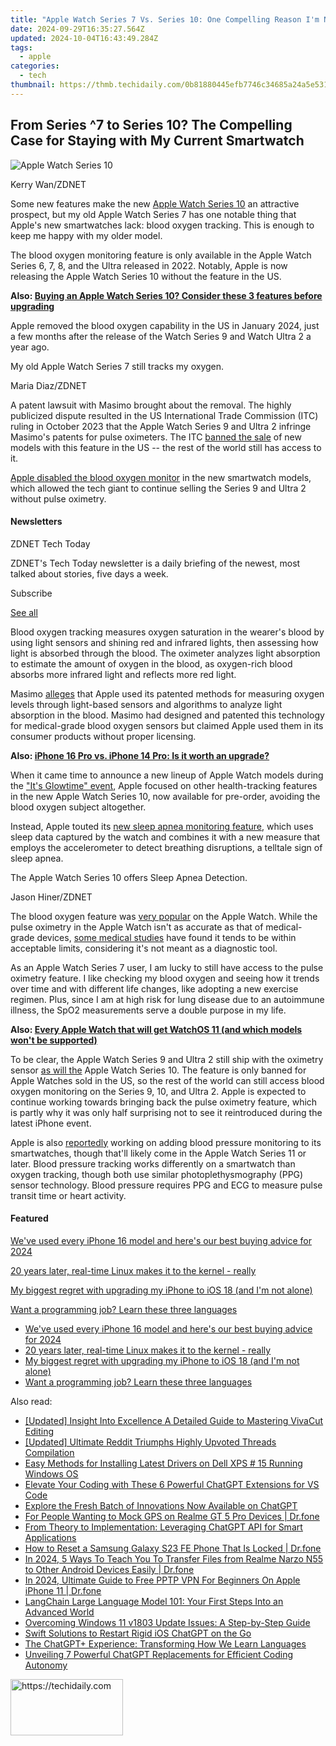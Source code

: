 ```yaml
---
title: "Apple Watch Series 7 Vs. Series 10: One Compelling Reason I'm Not Swapping In"
date: 2024-09-29T16:35:27.564Z
updated: 2024-10-04T16:43:49.284Z
tags:
  - apple
categories:
  - tech
thumbnail: https://thmb.techidaily.com/0b81880445efb7746c34685a24a5e53155bfff0ac907d2d7a06d83968e5eaef1.jpg
---
```


## From Series ^7 to Series 10? The Compelling Case for Staying with My Current Smartwatch

![Apple Watch Series 10](https://www.zdnet.com/a/img/resize/0b846d4594234d9489fcc71b6fe52b2469260605/2024/09/09/36078750-ce4c-467c-a276-6bc6fadf99ff/dsc02040.jpg?auto=webp&width=1280)

Kerry Wan/ZDNET

Some new features make the new [Apple Watch Series 10](https://apple.sjv.io/c/159047/435031/7613?&sharedid=zdnet&partnerpropertyid=1980086&u=https%3A%2F%2Fwww.apple.com%2Fshop%2Fbuy-watch%2Fapple-watch&subId1=zd-%5F%5FCOM%5FCLICK%5FID%5F%5F-dtp) an attractive prospect, but my old Apple Watch Series 7 has one notable thing that Apple's new smartwatches lack: blood oxygen tracking. This is enough to keep me happy with my older model.

The blood oxygen monitoring feature is only available in the Apple Watch Series 6, 7, 8, and the Ultra released in 2022\. Notably, Apple is now releasing the Apple Watch Series 10 without the feature in the US.

**Also: [Buying an Apple Watch Series 10? Consider these 3 features before upgrading](https://www.zdnet.com/article/buying-an-apple-watch-series-10-consider-these-3-features-before-upgrading/)**

Apple removed the blood oxygen capability in the US in January 2024, just a few months after the release of the Watch Series 9 and Watch Ultra 2 a year ago.

My old Apple Watch Series 7 still tracks my oxygen.

Maria Diaz/ZDNET

A patent lawsuit with Masimo brought about the removal. The highly publicized dispute resulted in the US International Trade Commission (ITC) ruling in October 2023 that the Apple Watch Series 9 and Ultra 2 infringe Masimo's patents for pulse oximeters. The ITC [banned the sale](https://www.zdnet.com/article/why-apple-is-halting-us-sales-of-its-watch-series-9-and-ultra-2-models-and-where-to-buy-them-now/) of new models with this feature in the US -- the rest of the world still has access to it.

[Apple disabled the blood oxygen monitor](https://www.zdnet.com/article/apple-removes-blood-oxygen-sensor-from-new-watches-what-does-this-mean-for-current-users/) in the new smartwatch models, which allowed the tech giant to continue selling the Series 9 and Ultra 2 without pulse oximetry.

#### Newsletters

ZDNET Tech Today

ZDNET's Tech Today newsletter is a daily briefing of the newest, most talked about stories, five days a week.

 Subscribe

[See all](https://www.zdnet.com/newsletters/)

Blood oxygen tracking measures oxygen saturation in the wearer's blood by using light sensors and shining red and infrared lights, then assessing how light is absorbed through the blood. The oximeter analyzes light absorption to estimate the amount of oxygen in the blood, as oxygen-rich blood absorbs more infrared light and reflects more red light.

Masimo [alleges](https://www.independent.co.uk/tech/apple-watch-ban-series-9-masimo-patent-b2467732.html) that Apple used its patented methods for measuring oxygen levels through light-based sensors and algorithms to analyze light absorption in the blood. Masimo had designed and patented this technology for medical-grade blood oxygen sensors but claimed Apple used them in its consumer products without proper licensing.

**Also: [iPhone 16 Pro vs. iPhone 14 Pro: Is it worth an upgrade?](https://www.zdnet.com/article/iphone-16-pro-vs-iphone-14-pro-is-it-worth-an-upgrade/)**

When it came time to announce a new lineup of Apple Watch models during the ["It's Glowtime" event](https://www.zdnet.com/article/everything-apple-announced-at-iphone-16-event-airpods-apple-watch-series-10-ai-more/), Apple focused on other health-tracking features in the new Apple Watch Series 10, now available for pre-order, avoiding the blood oxygen subject altogether.

Instead, Apple touted its [new sleep apnea monitoring feature](https://www.zdnet.com/article/apple-watch-series-10-gains-sleep-apnea-detection-and-it-could-save-your-life/), which uses sleep data captured by the watch and combines it with a new measure that employs the accelerometer to detect breathing disruptions, a telltale sign of sleep apnea.

The Apple Watch Series 10 offers Sleep Apnea Detection.

Jason Hiner/ZDNET

The blood oxygen feature was [very popular](https://www.npr.org/2024/01/18/1225432506/apple-watch-blood-oxygen-levels-pulse-patent-masimo) on the Apple Watch. While the pulse oximetry in the Apple Watch isn't as accurate as that of medical-grade devices, [some medical studies](https://pubmed.ncbi.nlm.nih.gov/37440093/) have found it tends to be within acceptable limits, considering it's not meant as a diagnostic tool.

As an Apple Watch Series 7 user, I am lucky to still have access to the pulse oximetry feature. I like checking my blood oxygen and seeing how it trends over time and with different life changes, like adopting a new exercise regimen. Plus, since I am at high risk for lung disease due to an autoimmune illness, the SpO2 measurements serve a double purpose in my life.

**Also: [Every Apple Watch that will get WatchOS 11 (and which models won't be supported)](https://www.zdnet.com/article/every-apple-watch-that-will-get-watchos-11-and-which-models-wont-be-supported/)**

To be clear, the Apple Watch Series 9 and Ultra 2 still ship with the oximetry sensor [as will the](https://techcrunch.com/2024/09/10/apple-watch-blood-oxygen-detection-wont-be-available-on-the-series-10-in-the-u-s/) Apple Watch Series 10\. The feature is only banned for Apple Watches sold in the US, so the rest of the world can still access blood oxygen monitoring on the Series 9, 10, and Ultra 2\. Apple is expected to continue working towards bringing back the pulse oximetry feature, which is partly why it was only half surprising not to see it reintroduced during the latest iPhone event.

Apple is also [reportedly](https://www.zdnet.com/article/will-apple-watch-series-10-monitor-your-blood-pressure-not-exactly/) working on adding blood pressure monitoring to its smartwatches, though that'll likely come in the Apple Watch Series 11 or later. Blood pressure tracking works differently on a smartwatch than oxygen tracking, though both use similar photoplethysmography (PPG) sensor technology. Blood pressure requires PPG and ECG to measure pulse transit time or heart activity. 

#### Featured

[We've used every iPhone 16 model and here's our best buying advice for 2024](https://www.zdnet.com/article/iphone-16-pro-max-buying-advice-2024/ "We've used every iPhone 16 model and here's our best buying advice for 2024")

[20 years later, real-time Linux makes it to the kernel - really](https://www.zdnet.com/article/20-years-later-real-time-linux-makes-it-to-the-kernel-really/ "20 years later, real-time Linux makes it to the kernel - really")

[My biggest regret with upgrading my iPhone to iOS 18 (and I'm not alone)](https://www.zdnet.com/article/my-biggest-regret-with-upgrading-my-iphone-to-ios-18-and-im-not-alone/ "My biggest regret with upgrading my iPhone to iOS 18 (and I'm not alone)")

[Want a programming job? Learn these three languages](https://www.zdnet.com/article/want-a-programming-job-learn-these-three-languages/ "Want a programming job? Learn these three languages")

* [We've used every iPhone 16 model and here's our best buying advice for 2024](https://www.zdnet.com/article/iphone-16-pro-max-buying-advice-2024/ "We've used every iPhone 16 model and here's our best buying advice for 2024")
* [20 years later, real-time Linux makes it to the kernel - really](https://www.zdnet.com/article/20-years-later-real-time-linux-makes-it-to-the-kernel-really/ "20 years later, real-time Linux makes it to the kernel - really")
* [My biggest regret with upgrading my iPhone to iOS 18 (and I'm not alone)](https://www.zdnet.com/article/my-biggest-regret-with-upgrading-my-iphone-to-ios-18-and-im-not-alone/ "My biggest regret with upgrading my iPhone to iOS 18 (and I'm not alone)")
* [Want a programming job? Learn these three languages](https://www.zdnet.com/article/want-a-programming-job-learn-these-three-languages/ "Want a programming job? Learn these three languages")

<ins class="adsbygoogle"
     style="display:block"
     data-ad-format="autorelaxed"
     data-ad-client="ca-pub-7571918770474297"
     data-ad-slot="1223367746"></ins>

<ins class="adsbygoogle"
     style="display:block"
     data-ad-client="ca-pub-7571918770474297"
     data-ad-slot="8358498916"
     data-ad-format="auto"
     data-full-width-responsive="true"></ins>

<span class="atpl-alsoreadstyle">Also read:</span>
<div><ul>
<li><a href="https://fox-links.techidaily.com/updated-insight-into-excellence-a-detailed-guide-to-mastering-vivacut-editing/"><u>[Updated] Insight Into Excellence A Detailed Guide to Mastering VivaCut Editing</u></a></li>
<li><a href="https://some-approaches.techidaily.com/updated-ultimate-reddit-triumphs-highly-upvoted-threads-compilation/"><u>[Updated] Ultimate Reddit Triumphs Highly Upvoted Threads Compilation</u></a></li>
<li><a href="https://hardware-help.techidaily.com/easy-methods-for-installing-latest-drivers-on-dell-xps-15-running-windows-os/"><u>Easy Methods for Installing Latest Drivers on Dell XPS # 15 Running Windows OS</u></a></li>
<li><a href="https://tech-haven.techidaily.com/elevate-your-coding-with-these-6-powerful-chatgpt-extensions-for-vs-code/"><u>Elevate Your Coding with These 6 Powerful ChatGPT Extensions for VS Code</u></a></li>
<li><a href="https://tech-haven.techidaily.com/explore-the-fresh-batch-of-innovations-now-available-on-chatgpt/"><u>Explore the Fresh Batch of Innovations Now Available on ChatGPT</u></a></li>
<li><a href="https://android-location.techidaily.com/for-people-wanting-to-mock-gps-on-realme-gt-5-pro-devices-drfone-by-drfone-virtual/"><u>For People Wanting to Mock GPS on Realme GT 5 Pro Devices | Dr.fone</u></a></li>
<li><a href="https://tech-haven.techidaily.com/from-theory-to-implementation-leveraging-chatgpt-api-for-smart-applications/"><u>From Theory to Implementation: Leveraging ChatGPT API for Smart Applications</u></a></li>
<li><a href="https://techidaily.com/how-to-reset-a-samsung-galaxy-s23-fe-phone-that-is-locked-drfone-by-drfone-reset-android-reset-android/"><u>How to Reset a Samsung Galaxy S23 FE Phone That Is Locked | Dr.fone</u></a></li>
<li><a href="https://android-transfer.techidaily.com/in-2024-5-ways-to-teach-you-to-transfer-files-from-realme-narzo-n55-to-other-android-devices-easily-drfone-by-drfone-transfer-from-android-transfer-from-android/"><u>In 2024, 5 Ways To Teach You To Transfer Files from Realme Narzo N55 to Other Android Devices Easily | Dr.fone</u></a></li>
<li><a href="https://phone-solutions.techidaily.com/in-2024-ultimate-guide-to-free-pptp-vpn-for-beginners-on-apple-iphone-11-drfone-by-drfone-virtual-ios/"><u>In 2024, Ultimate Guide to Free PPTP VPN For Beginners On Apple iPhone 11 | Dr.fone</u></a></li>
<li><a href="https://tech-haven.techidaily.com/langchain-large-language-model-101-your-first-steps-into-an-advanced-world/"><u>LangChain Large Language Model 101: Your First Steps Into an Advanced World</u></a></li>
<li><a href="https://win-howtos.techidaily.com/overcoming-windows-11-v1803-update-issues-a-step-by-step-guide/"><u>Overcoming Windows 11 v1803 Update Issues: A Step-by-Step Guide</u></a></li>
<li><a href="https://tech-haven.techidaily.com/swift-solutions-to-restart-rigid-ios-chatgpt-on-the-go/"><u>Swift Solutions to Restart Rigid iOS ChatGPT on the Go</u></a></li>
<li><a href="https://tech-haven.techidaily.com/the-chatgptplus-experience-transforming-how-we-learn-languages/"><u>The ChatGPT+ Experience: Transforming How We Learn Languages</u></a></li>
<li><a href="https://tech-haven.techidaily.com/unveiling-7-powerful-chatgpt-replacements-for-efficient-coding-autonomy/"><u>Unveiling 7 Powerful ChatGPT Replacements for Efficient Coding Autonomy</u></a></li>
</ul></div>

<!-- affiliate ads begin -->
<a href="https://aligracehair.sjv.io/c/5597632/2135411/19272" target="_top" id="2135411">
  <img src="//a.impactradius-go.com/display-ad/19272-2135411" border="0" alt="https://techidaily.com" width="180" height="90"/>
</a>
<img height="0" width="0" src="https://aligracehair.sjv.io/i/5597632/2135411/19272" style="position:absolute;visibility:hidden;" border="0" />
<!-- affiliate ads end -->

